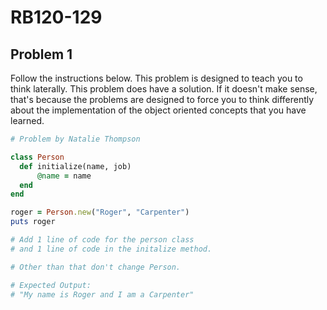 # RB120-129
## Problem 1

Follow the instructions below. This problem is designed to teach you to think laterally. This problem does have a solution. If it doesn't make sense, that's because the problems are designed to force you to think differently about the implementation of the object oriented concepts that you have learned.  

```ruby
# Problem by Natalie Thompson

class Person
  def initialize(name, job)
      @name = name
  end 
end

roger = Person.new("Roger", "Carpenter")
puts roger

# Add 1 line of code for the person class
# and 1 line of code in the initalize method. 

# Other than that don't change Person.

# Expected Output:
# "My name is Roger and I am a Carpenter"
```
